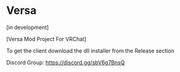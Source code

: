 # Versa

[in development]

[Versa Mod Project For VRChat]

To get the client download the dll installer from the Release section

Discord Group: https://discord.gg/sbV6g7BnsQ


